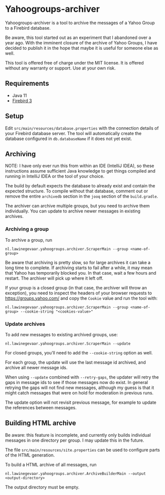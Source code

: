 Yahoogroups-archiver
====================

Yahoogroups-archiver is a tool to archive the messages of a Yahoo Group to a
Firebird database.

Be aware, this tool started out as an experiment that I abandoned over a year
ago. With the imminent closure of the archive of Yahoo Groups, I have decided to
publish it in the hope that maybe it is useful for someone else as well.

This tool is offered free of charge under the MIT license. It is offered without
any warranty or support. Use at your own risk.

Requirements
------------

- Java 11
- [Firebird 3](https://www.firebirdsql.org/)

Setup
-----

Edit `src/main/resources/database.properties` with the connection details of
your Firebird database server. The tool will automatically create the 
database configured in `db.databaseName` if it does not yet exist.

Archiving
---------

NOTE: I have only ever run this from within an IDE (IntelliJ IDEA), so these 
instructions assume sufficient Java knowledge to get things compiled and
running in IntelliJ IDEA or the tool of your choice.

The build by default expects the database to already exist and contain the
expected structure. To compile without that database, comment out or remove the
entire `archivedb` section in the `jooq` section of the `build.gradle`. 

The archiver can archive multiple groups, but you need to archive them
individually. You can update to archive newer messages in existing archives.

### Archiving a group

To archive a group, run 

```
nl.lawinegevaar.yahoogroups.archiver.ScraperMain --group <name-of-group>
```

Be aware that archiving is pretty slow, so for large archives it can take a long
time to complete. If archiving starts to fail after a while, it may mean that
Yahoo has temporarily blocked you. In that case, wait a few hours and restart.
The archiver will pick up where it left off.

If your group is a closed group (in that case, the archiver will throw an
exception), you need to inspect the headers of your browser requests to 
https://groups.yahoo.com/ and copy the `Cookie` value and run the tool with:

```
nl.lawinegevaar.yahoogroups.archiver.ScraperMain --group <name-of-group> --cookie-string "<cookies-value>"
```

### Update archives 

To add new messages to existing archived groups, use:

```
nl.lawinegevaar.yahoogroups.archiver.ScraperMain --update
```

For closed groups, you'll need to add the `--cookie-string` option as well.

For each group, the update will use the last message id archived, and archive
all newer message ids.

When using `--update` combined with `--retry-gaps`, the updater will retry the
gaps in message ids to see if those messages now do exist. In general retrying
the gaps will not find new messages, although my guess is that it might catch
messages that were on hold for moderation in previous runs. 

The update option will not revisit previous message, for example to update the
references between messages.

Building HTML archive
---------------------

Be aware: this feature is incomplete, and currently only builds individual
messages in one directory per group. I may update this in the future.

The file `src/main/resources/site.properties` can be used to configure parts of
the HTML generation.

To build a HTML archive of all messages, run

```
nl.lawinegevaar.yahoogroups.archiver.ArchiveBuilderMain --output <output-directory>
```

The output directory must be empty.
